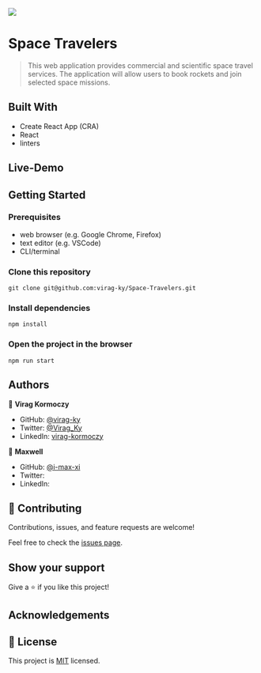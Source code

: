 ![](https://img.shields.io/badge/Microverse-blueviolet)

# Space Travelers

> This web application provides commercial and scientific space travel services. The application will allow users to book rockets and join selected space missions.

## Built With

- Create React App (CRA)
- React
- linters

## Live-Demo

## Getting Started

### Prerequisites

- web browser (e.g. Google Chrome, Firefox)
- text editor (e.g. VSCode)
- CLI/terminal

### Clone this repository

```
git clone git@github.com:virag-ky/Space-Travelers.git
```

### Install dependencies

```
npm install
```

### Open the project in the browser

```
npm run start
```

## Authors

👤 **Virag Kormoczy**

- GitHub: [@virag-ky](https://github.com/virag-ky)
- Twitter: [@Virag_Ky](https://twitter.com/Virag_Ky)
- LinkedIn: [virag-kormoczy](https://linkedin.com/in/virag-kormoczy)

👤 **Maxwell**

- GitHub: [@i-max-xi](https://github.com/i-max-xi)
- Twitter: [](https://twitter.com/)
- LinkedIn: [](https://linkedin.com/in/)

## 🤝 Contributing

Contributions, issues, and feature requests are welcome!

Feel free to check the [issues page](../../issues/).

## Show your support

Give a ⭐️ if you like this project!

## Acknowledgements

## 📝 License

This project is [MIT](./MIT.md) licensed.
